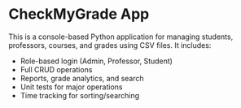 # CheckMyGrade App

This is a console-based Python application for managing students, professors, courses, and grades using CSV files. It includes:

- Role-based login (Admin, Professor, Student)
- Full CRUD operations
- Reports, grade analytics, and search
- Unit tests for major operations
- Time tracking for sorting/searching
